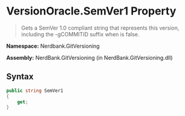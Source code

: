 # VersionOracle.SemVer1 Property
> Gets a SemVer 1.0 compliant string that represents this version, including the -gCOMMITID suffix
            when  is false.

**Namespace:** Nerdbank.GitVersioning

**Assembly:** NerdBank.GitVersioning (in NerdBank.GitVersioning.dll)
## Syntax
~~~~csharp
public string SemVer1
{
	get;
}
~~~~
